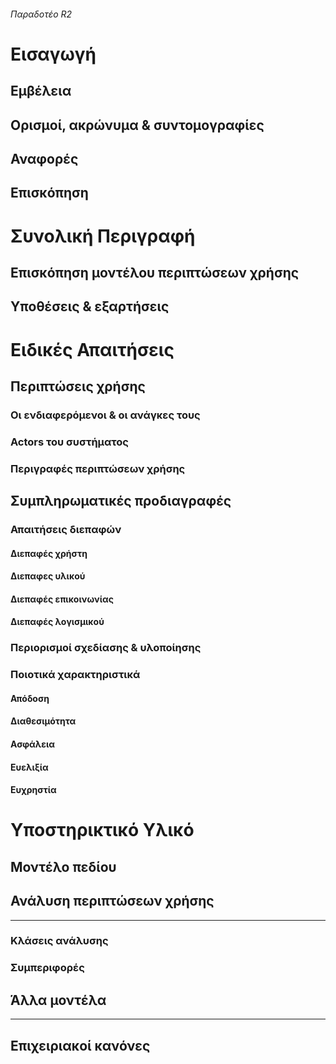 ###### Παραδοτέο R2

# Εισαγωγή

## Εμβέλεια

## Ορισμοί, ακρώνυμα & συντομογραφίες

## Αναφορές

## Επισκόπηση

# Συνολική Περιγραφή

## Επισκόπηση μοντέλου περιπτώσεων χρήσης

## Υποθέσεις & εξαρτήσεις

# Ειδικές Απαιτήσεις

## Περιπτώσεις χρήσης

### Οι ενδιαφερόμενοι & οι ανάγκες τους

### Actors του συστήματος

### Περιγραφές περιπτώσεων χρήσης

## Συμπληρωματικές προδιαγραφές

### Απαιτήσεις διεπαφών

#### Διεπαφές χρήστη

#### Διεπαφες υλικού

#### Διεπαφές επικοινωνίας

#### Διεπαφές λογισμικού

### Περιορισμοί σχεδίασης & υλοποίησης

### Ποιοτικά χαρακτηριστικά

#### Απόδοση

#### Διαθεσιμότητα

#### Ασφάλεια

#### Ευελιξία

#### Ευχρηστία

# Υποστηρικτικό Υλικό

## Μοντέλο πεδίου

## Ανάλυση περιπτώσεων χρήσης
----------------

### Κλάσεις ανάλυσης

### Συμπεριφορές

## Άλλα μοντέλα
----------------

## Επιχειριακοί κανόνες